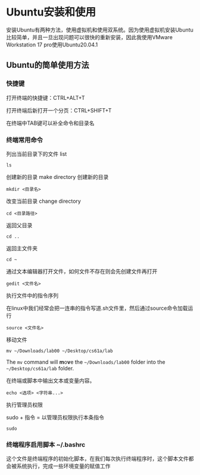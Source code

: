 # Ubuntu安装和使用

安装Ubuntu有两种方法，使用虚拟机和使用双系统。因为使用虚拟机安装Ubuntu比较简单，并且一旦出现问题可以很快的重新安装，因此我使用VMware Workstation 17 pro使用Ubuntu20.04.1

## Ubuntu的简单使用方法

### 快捷键

打开终端的快捷键：CTRL+ALT+T

打开终端后新打开一个分页：CTRL+SHIFT+T

在终端中TAB键可以补全命令和目录名

### 终端常用命令

列出当前目录下的文件 list

```
ls
```

创建新的目录 make directory 创建新的目录

```
mkdir <目录名>
```

改变当前目录 change directory

```
cd <目录路径>
```

返回父目录

```
cd ..
```

返回主文件夹

```
cd ~
```

通过文本编辑器打开文件，如何文件不存在则会先创建文件再打开

```
gedit <文件名>
```

执行文件中的指令序列

在linux中我们经常会把一连串的指令写道.sh文件里，然后通过source命令加载运行

```
source <文件名>
```

移动文件

```
mv ~/Downloads/lab00 ~/Desktop/cs61a/lab
```

The `mv` command will **m**o**v**e the `~/Downloads/lab00` folder into the `~/Desktop/cs61a/lab` folder.

在终端或脚本中输出文本或变量内容。

```
echo <选项> <字符串...>
```

执行管理员权限

sudo + 指令 = 以管理员权限执行本条指令

```
sudo
```

### 终端程序启用脚本 ~/.bashrc

这个文件是终端程序的初始化脚本，在我们每次执行终端程序时，这个脚本文件都会被系统执行，完成一些环境变量的赋值工作



